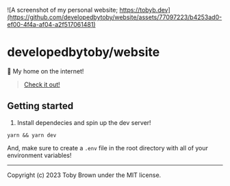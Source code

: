 ![A screenshot of my personal website; https://tobyb.dev](https://github.com/developedbytoby/website/assets/77097223/b4253ad0-ef00-4f4a-af04-a2f517061481)

# developedbytoby/website

🏡 My home on the internet!
> [Check it out!](https://tobyb.dev)

## Getting started

1. Install dependecies and spin up the dev server!

```
yarn && yarn dev
```

And, make sure to create a `.env` file in the root directory with all of your environment variables!

---
Copyright (c) 2023 Toby Brown under the MIT license.
